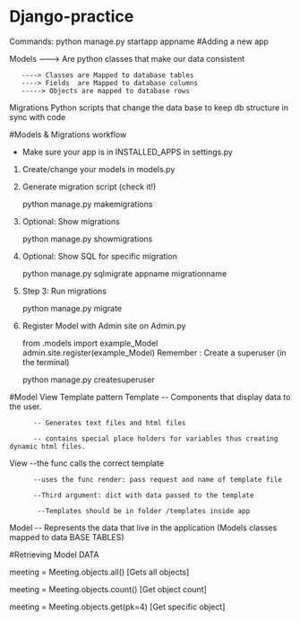 # Django-practice
 Commands: python manage.py startapp appname  #Adding a new app


Models ---> Are python classes that make our data consistent 
       
       ----> Classes are Mapped to database tables
       ----> Fields  are Mapped to database columns
       -----> Objects are mapped to database rows

Migrations 
Python scripts that change the data base to keep db structure in sync with code


#Models & Migrations workflow
- Make sure your    app is in INSTALLED_APPS in settings.py 
1. Create/change your models in models.py 
2. Generate migration script (check it!) 
     
    python manage.py makemigrations
3. Optional: Show migrations
    
     python manage.py showmigrations
4. Optional: Show SQL for specific migration
  
   python manage.py sqlmigrate appname migrationname
5. Step 3: Run migrations
    
    python manage.py migrate
6. Register Model with Admin site on Admin.py 
    
    from .models import example_Model
    admin.site.register(example_Model)
Remember : Create a superuser (in the terminal)   

    python manage.py createsuperuser

#Model View  Template  pattern
Template  -- Components that display data to the user.

          -- Generates text files and html files

          -- contains special place holders for variables thus creating dynamic html files.

View     --the func calls the correct template

          --uses the func render: pass request and name of template file

          --Third argument: dict with data passed to the template

           --Templates should be in folder /templates inside app

Model    -- Represents the data that live in the application (Models classes mapped to data BASE TABLES)




#Retrieving Model DATA

meeting = Meeting.objects.all()    [Gets all objects]

meeting = Meeting.objects.count()   [Get object count]

meeting = Meeting.objects.get(pk=4)  [Get specific object]
